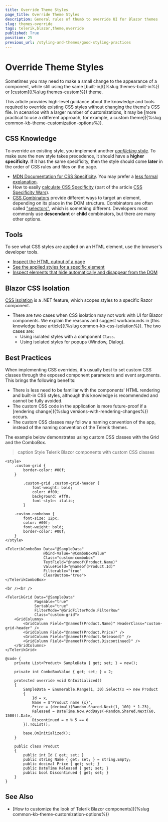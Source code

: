 ```yaml
---
title: Override Theme Styles
page_title: Override Theme Styles
description: General rules of thumb to override UI for Blazor themes
slug: themes-override
tags: telerik,blazor,theme,override
published: True
position: 25
previous_url: /styling-and-themes/good-styling-practices
---
```


# Override Theme Styles

Sometimes you may need to make a small change to the appearance of a component, while still using the same [built-in]({%slug themes-built-in%}) or [custom]({%slug themes-custom%}) theme.

This article provides high-level guidance about the knowledge and tools required to override existing CSS styles without changing the theme's CSS file. In scenarios with a larger number of customizations, it may be [more practical to use a different approach, for example, a custom theme]({%slug common-kb-theme-customization-options%}).

## CSS Knowledge

To override an existing style, you implement another [*conflicting* style](https://developer.mozilla.org/en-US/docs/Learn/CSS/Building_blocks/Cascade_and_inheritance#conflicting_rules). To make sure the new style takes precedence, it should have a **higher specificity**. If it has the same specificity, then the style should come **later** in the order of CSS rules and files on the page.

* [MDN Documentation for CSS Specificity](https://developer.mozilla.org/en-US/docs/Web/CSS/Specificity). You may prefer a [less formal explanation](https://www.smashingmagazine.com/2007/07/css-specificity-things-you-should-know/).
* How to easily [calculate CSS Specificity](https://stuffandnonsense.co.uk/archives/images/css-specificity-wars.png) (part of the article [CSS Specificity Wars](https://stuffandnonsense.co.uk/archives/css_specificity_wars.html)).
* [CSS Combinators](https://developer.mozilla.org/en-US/docs/Learn/CSS/Building_blocks/Selectors/Combinators) provide different ways to target an element, depending on its place in the DOM structure. Combinators are often called ["selectors"](https://developer.mozilla.org/en-US/docs/Learn/CSS/Building_blocks/Selectors), which is something different. Developers most commonly use **descendant** or **child** combinators, but there are many other options.

## Tools

To see what CSS styles are applied on an HTML element, use the browser's developer tools.

* [Inspect the HTML output of a page](https://www.telerik.com/blogs/improve-your-debugging-skills-with-chrome-devtools#inspect-the-generated-html-of-a-control)
* [See the applied styles for a specific element](https://www.telerik.com/blogs/improve-your-debugging-skills-with-chrome-devtools#see-the-applied-styles)
* [Inspect elements that hide automatically and disappear from the DOM](https://www.telerik.com/blogs/improve-your-debugging-skills-with-chrome-devtools-(part-2)#inspect-auto-hiding-tooltips-and-elements)

## Blazor CSS Isolation

[CSS isolation](https://docs.microsoft.com/en-us/aspnet/core/blazor/components/css-isolation) is a .NET feature, which scopes styles to a specific Razor component.

* There are two cases when CSS isolation may not work with UI for Blazor components. We explain the reasons and suggest workarounds in [this knowledge base article]({%slug common-kb-css-isolation%}). The two cases are:
   * Using isolated styles with a component `Class`.
   * Using isolated styles for popups (Window, Dialog).

## Best Practices

When implementing CSS overrides, it's usually best to set custom CSS classes through the exposed component parameters and event arguments. This brings the following benefits:

* There is less need to be familiar with the components' HTML rendering and built-in CSS styles, although this knowledge is recommended and cannot be fully avoided.
* The custom CSS code in the application is more future-proof if a [rendering change]({%slug versions-with-rendering-changes%}) occurs.
* The custom CSS classes may follow a naming convention of the app, instead of the naming convention of the Telerik themes.

The example below demonstrates using custom CSS classes with the Grid and the ComboBox.

>caption Style Telerik Blazor components with custom CSS classes

````CSHTML
<style>
    .custom-grid {
        border-color: #00f;
    }

        .custom-grid .custom-grid-header {
            font-weight: bold;
            color: #f00;
            background: #ff0;
            font-style: italic;
        }

    .custom-combobox {
        font-size: 12px;
        color: #00f;
        font-weight: bold;
        border-color: #00f;
    }
</style>

<TelerikComboBox Data="@SampleData"
                 @bind-Value="@ComboBoxValue"
                 Class="custom-combobox"
                 TextField="@nameof(Product.Name)"
                 ValueField="@nameof(Product.Id)"
                 Filterable="true"
                 ClearButton="true">
</TelerikComboBox>

<br /><br />

<TelerikGrid Data="@SampleData"
             Pageable="true"
             Sortable="true"
             FilterMode="@GridFilterMode.FilterRow"
             Class="custom-grid">
    <GridColumns>
        <GridColumn Field="@nameof(Product.Name)" HeaderClass="custom-grid-header" />
        <GridColumn Field="@nameof(Product.Price)" />
        <GridColumn Field="@nameof(Product.Released)" />
        <GridColumn Field="@nameof(Product.Discontinued)" />
    </GridColumns>
</TelerikGrid>

@code {
    private List<Product> SampleData { get; set; } = new();

    private int ComboBoxValue { get; set; } = 2;

    protected override void OnInitialized()
    {
        SampleData = Enumerable.Range(1, 30).Select(x => new Product
        {
            Id = x,
            Name = $"Product name {x}",
            Price = (decimal)(Random.Shared.Next(1, 100) * 1.23),
            Released = DateTime.Now.AddDays(-Random.Shared.Next(60, 1500)).Date,
            Discontinued = x % 5 == 0
        }).ToList();

        base.OnInitialized();
    }

    public class Product
    {
        public int Id { get; set; }
        public string Name { get; set; } = string.Empty;
        public decimal Price { get; set; }
        public DateTime Released { get; set; }
        public bool Discontinued { get; set; }
    }
}
````

## See Also

* [How to customize the look of Telerik Blazor components]({%slug common-kb-theme-customization-options%})
